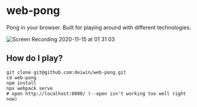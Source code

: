 # web-pong

Pong in your browser. Built for playing around with different
technologies.

![Screen Recording 2020-11-15 at 01 31 03](https://user-images.githubusercontent.com/2261897/99159153-bec55580-26e2-11eb-86cc-790763129648.gif)


## How do I play?

```
git clone git@github.com:deiwin/web-pong.git
cd web-pong
npm install
npx webpack serve
# open http://localhost:8080/ (--open isn't working too well right now)
```
